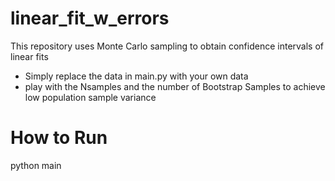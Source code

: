 # linear_fit_w_errors
This repository uses Monte Carlo sampling to obtain confidence intervals of linear fits

* Simply replace the data in main.py with your own data
* play with the Nsamples and the number of Bootstrap Samples to achieve low population sample variance

# How to Run
python main
